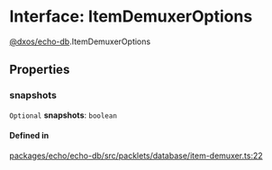 # Interface: ItemDemuxerOptions

[@dxos/echo-db](../modules/dxos_echo_db.md).ItemDemuxerOptions

## Properties

### snapshots

 `Optional` **snapshots**: `boolean`

#### Defined in

[packages/echo/echo-db/src/packlets/database/item-demuxer.ts:22](https://github.com/dxos/dxos/blob/main/packages/echo/echo-db/src/packlets/database/item-demuxer.ts#L22)
